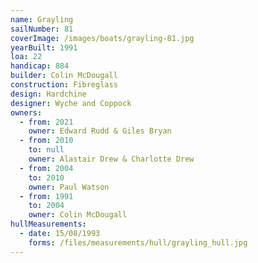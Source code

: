 ```yaml
---
name: Grayling
sailNumber: 81
coverImage: /images/boats/grayling-81.jpg
yearBuilt: 1991
loa: 22
handicap: 884
builder: Colin McDougall
construction: Fibreglass
design: Hardchine
designer: Wyche and Coppock
owners:
  - from: 2021
    owner: Edward Rudd & Giles Bryan
  - from: 2010
    to: null
    owner: Alastair Drew & Charlotte Drew
  - from: 2004
    to: 2010
    owner: Paul Watson
  - from: 1991
    to: 2004
    owner: Colin McDougall
hullMeasurements:
  - date: 15/08/1993
    forms: /files/measurements/hull/grayling_hull.jpg
---
```

